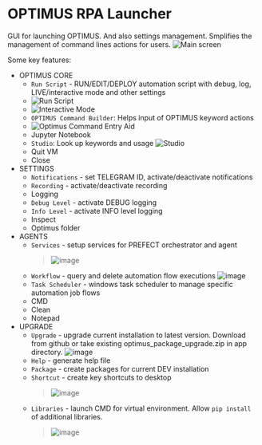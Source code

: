 # OPTIMUS RPA Launcher
GUI for launching OPTIMUS.  And also settings management.
Smplifies the management of command lines actions for users.
![Main screen](https://github.com/user-attachments/assets/5d0d3ae3-ddea-48b8-9113-951a451fc1f5)


Some key features:
- OPTIMUS CORE
  - `Run Script` - RUN/EDIT/DEPLOY automation script with debug, log, LIVE/interactive mode and other settings
  - ![Run Script](https://github.com/user-attachments/assets/5b4c879b-9415-4132-8ff9-f170e398d4db)
  - ![Interactive Mode](https://github.com/user-attachments/assets/166ee3c2-76f6-4651-87b1-ab50604a699a)
  - `OPTIMUS Command Builder`: Helps input of OPTIMUS keyword actions  
  - ![Optimus Command Entry Aid](https://github.com/user-attachments/assets/834bd641-5a19-4d82-8fb8-1dccf195d0e6)
  - Jupyter Notebook
  - `Studio`: Look up keywords and usage
    ![Studio](https://github.com/user-attachments/assets/c686ad39-9d18-4f3b-a190-cdf5912f45df)
  - Quit VM
  - Close
- SETTINGS
  - `Notifications` - set TELEGRAM ID, activate/deactivate notifications
  - `Recording`  - activate/deactivate recording
  - Logging
  - `Debug Level` - activate DEBUG logging
  - `Info Level`  - activate INFO level logging
  - Inspect
  - Optimus folder
- AGENTS
  - `Services`  - setup services for PREFECT orchestrator and agent
    > ![image](https://github.com/user-attachments/assets/53ddc5c8-1ded-4a71-88a3-939a7840ae9f)  
  - `Workflow`  - query and delete automation flow executions
    ![image](https://github.com/user-attachments/assets/52fc62c0-36fb-4716-a774-f0fefbe61838)  
  - `Task Scheduler`  - windows task scheduler to manage specific automation job flows
  - CMD
  - Clean
  - Notepad
- UPGRADE
  - `Upgrade`   - upgrade current installation to latest version.  Download from github or take existing optimus_package_upgrade.zip in app directory.
    ![image](https://github.com/user-attachments/assets/b48596bd-d193-4ce1-ad38-a05a9ebb7007)  
  - `Help`      - generate help file
  - `Package`   - create packages for current DEV installation 
  - `Shortcut`  - create key shortcuts to desktop  
    > ![image](https://github.com/user-attachments/assets/c66bc51f-2fcd-4b47-a094-6db267096236)
  - `Libraries` - launch CMD for virtual environment.  Allow `pip install` of additional libraries.
    > ![image](https://github.com/user-attachments/assets/64e60619-8106-49c2-9e9b-4c03de3000d2)




